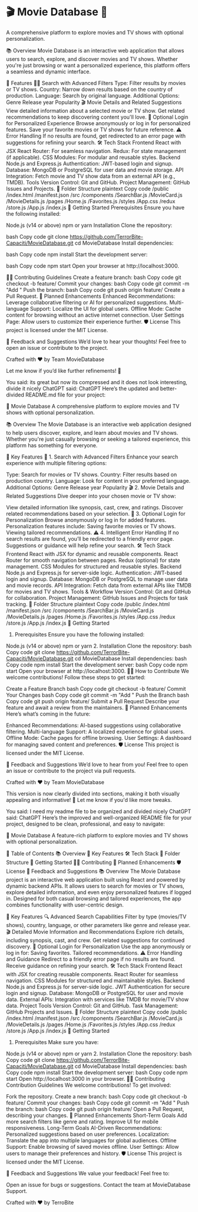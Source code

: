
# 🎬 **Movie Database** 🌌

A comprehensive platform to explore movies and TV shows with optional personalization.

📚 Overview
Movie Database is an interactive web application that allows users to search, explore, and discover movies and TV shows.
Whether you're just browsing or want a personalized experience, this platform offers a seamless and dynamic interface.

🌟 Features
🕵️‍♂️ Search with Advanced Filters
Type: Filter results by movies or TV shows.
Country: Narrow down results based on the country of production.
Language: Search by original language.
Additional Options:
Genre
Release year
Popularity
🎬 Movie Details and Related Suggestions
View detailed information about a selected movie or TV show.
Get related recommendations to keep discovering content you'll love.
🚀 Optional Login for Personalized Experience
Browse anonymously or log in for personalized features.
Save your favorite movies or TV shows for future reference.
⚠️ Error Handling
If no results are found, get redirected to an error page with suggestions for refining your search.
🛠️ Tech Stack
Frontend
React with JSX
React Router: For seamless navigation.
Redux: For state management (if applicable).
CSS Modules: For modular and reusable styles.
Backend
Node.js and Express.js
Authentication: JWT-based login and signup.
Database: MongoDB or PostgreSQL for user data and movie storage.
API Integration: Fetch movie and TV show data from an external API (e.g., TMDB).
Tools
Version Control: Git and GitHub.
Project Management: GitHub Issues and Projects.
📂 Folder Structure
plaintext
Copy code
/public
    /index.html
    /manifest.json
/src
    /components
        /SearchBar.js
        /MovieCard.js
        /MovieDetails.js
    /pages
        /Home.js
        /Favorites.js
    /styles
        /App.css
    /redux
        /store.js
    /App.js
    /index.js
🚀 Getting Started
Prerequisites
Ensure you have the following installed:

Node.js (v14 or above)
npm or yarn
Installation
Clone the repository:

bash
Copy code
git clone https://github.com/TerrorBite-Capaciti/MovieDatabase.git
cd MovieDatabase
Install dependencies:

bash
Copy code
npm install
Start the development server:

bash
Copy code
npm start
Open your browser at http://localhost:3000.

👨‍💻 Contributing
Guidelines
Create a feature branch:
bash
Copy code
git checkout -b feature/<feature-name>
Commit your changes:
bash
Copy code
git commit -m "Add <feature-name>"
Push the branch:
bash
Copy code
git push origin feature/<feature-name>
Create a Pull Request.
📌 Planned Enhancements
Enhanced Recommendations: Leverage collaborative filtering or AI for personalized suggestions.
Multi-language Support: Localize the UI for global users.
Offline Mode: Cache content for browsing without an active internet connection.
User Settings Page: Allow users to customize their experience further.
🛡️ License
This project is licensed under the MIT License.

💬 Feedback and Suggestions
We’d love to hear your thoughts!
Feel free to open an issue or contribute to the project.

Crafted with ❤️ by Team MovieDatabase

Let me know if you’d like further refinements! 🚀






You said:
its great but now its compressed and it does not look interesting, divide it nicely
ChatGPT said:
ChatGPT
Here’s the updated and better-divided README.md file for your project:

🎥 Movie Database
A comprehensive platform to explore movies and TV shows with optional personalization.

📚 Overview
The Movie Database is an interactive web application designed to help users discover, explore, and learn about movies and TV shows.
Whether you're just casually browsing or seeking a tailored experience, this platform has something for everyone.

🌟 Key Features
🔎 1. Search with Advanced Filters
Enhance your search experience with multiple filtering options:

Type: Search for movies or TV shows.
Country: Filter results based on production country.
Language: Look for content in your preferred language.
Additional Options:
Genre
Release year
Popularity
🎬 2. Movie Details and Related Suggestions
Dive deeper into your chosen movie or TV show:

View detailed information like synopsis, cast, crew, and ratings.
Discover related recommendations based on your selection.
🚀 3. Optional Login for Personalization
Browse anonymously or log in for added features.
Personalization features include:
Saving favorite movies or TV shows.
Viewing tailored recommendations.
⚠️ 4. Intelligent Error Handling
If no search results are found, you’ll be redirected to a friendly error page.
Suggestions or guidance will help refine your search.
🛠️ Tech Stack
Frontend
React with JSX for dynamic and reusable components.
React Router for smooth navigation between pages.
Redux (optional) for state management.
CSS Modules for structured and reusable styles.
Backend
Node.js and Express.js for server-side logic.
Authentication: JWT-based login and signup.
Database: MongoDB or PostgreSQL to manage user data and movie records.
API Integration: Fetch data from external APIs like TMDB for movies and TV shows.
Tools & Workflow
Version Control: Git and GitHub for collaboration.
Project Management: GitHub Issues and Projects for task tracking.
📂 Folder Structure
plaintext
Copy code
/public
    /index.html
    /manifest.json
/src
    /components
        /SearchBar.js
        /MovieCard.js
        /MovieDetails.js
    /pages
        /Home.js
        /Favorites.js
    /styles
        /App.css
    /redux
        /store.js
    /App.js
    /index.js
🚀 Getting Started
1. Prerequisites
Ensure you have the following installed:

Node.js (v14 or above)
npm or yarn
2. Installation
Clone the repository:
bash
Copy code
git clone https://github.com/TerrorBite-Capaciti/MovieDatabase.git
cd MovieDatabase
Install dependencies:
bash
Copy code
npm install
Start the development server:
bash
Copy code
npm start
Open your browser at http://localhost:3000.
👨‍💻 How to Contribute
We welcome contributions! Follow these steps to get started:

Create a Feature Branch
bash
Copy code
git checkout -b feature/<feature-name>
Commit Your Changes
bash
Copy code
git commit -m "Add <feature-name>"
Push the Branch
bash
Copy code
git push origin feature/<feature-name>
Submit a Pull Request
Describe your feature and await a review from the maintainers.
📝 Planned Enhancements
Here’s what’s coming in the future:

Enhanced Recommendations: AI-based suggestions using collaborative filtering.
Multi-language Support: A localized experience for global users.
Offline Mode: Cache pages for offline browsing.
User Settings: A dashboard for managing saved content and preferences.
🛡️ License
This project is licensed under the MIT License.

💬 Feedback and Suggestions
We’d love to hear from you!
Feel free to open an issue or contribute to the project via pull requests.

Crafted with ❤️ by Team MovieDatabase

This version is now clearly divided into sections, making it both visually appealing and informative! 🚀 Let me know if you'd like more tweaks.






You said:
I need my readme file to be organized and divided nicely
ChatGPT said:
ChatGPT
Here’s the improved and well-organized README file for your project, designed to be clean, professional, and easy to navigate:

🎥 Movie Database
A feature-rich platform to explore movies and TV shows with optional personalization.

📖 Table of Contents
📚 Overview
🌟 Key Features
🛠️ Tech Stack
📂 Folder Structure
🚀 Getting Started
👨‍💻 Contributing
📝 Planned Enhancements
🛡️ License
💬 Feedback and Suggestions
📚 Overview
The Movie Database project is an interactive web application built using React and powered by dynamic backend APIs.
It allows users to search for movies or TV shows, explore detailed information, and even enjoy personalized features if logged in.
Designed for both casual browsing and tailored experiences, the app combines functionality with user-centric design.

🌟 Key Features
🔍 Advanced Search Capabilities
Filter by type (movies/TV shows), country, language, or other parameters like genre and release year.
🎬 Detailed Movie Information and Recommendations
Explore rich details, including synopsis, cast, and crew.
Get related suggestions for continued discovery.
🚀 Optional Login for Personalization
Use the app anonymously or log in for:
Saving favorites.
Tailored recommendations.
⚠️ Error Handling and Guidance
Redirect to a friendly error page if no results are found.
Receive guidance on refining your search.
🛠️ Tech Stack
Frontend
React with JSX for creating reusable components.
React Router for seamless navigation.
CSS Modules for structured and maintainable styles.
Backend
Node.js and Express.js for server-side logic.
JWT Authentication for secure login and signup.
Database: MongoDB or PostgreSQL for user and movie data.
External APIs: Integration with services like TMDB for movie/TV show data.
Project Tools
Version Control: Git and GitHub.
Task Management: GitHub Projects and Issues.
📂 Folder Structure
plaintext
Copy code
/public
    /index.html
    /manifest.json
/src
    /components
        /SearchBar.js
        /MovieCard.js
        /MovieDetails.js
    /pages
        /Home.js
        /Favorites.js
    /styles
        /App.css
    /redux
        /store.js
    /App.js
    /index.js
🚀 Getting Started
1. Prerequisites
Make sure you have:

Node.js (v14 or above)
npm or yarn
2. Installation
Clone the repository:
bash
Copy code
git clone https://github.com/TerrorBite-Capaciti/MovieDatabase.git
cd MovieDatabase
Install dependencies:
bash
Copy code
npm install
Start the development server:
bash
Copy code
npm start
Open http://localhost:3000 in your browser.
👨‍💻 Contributing
Contribution Guidelines
We welcome contributions! To get involved:

Fork the repository.
Create a new branch:
bash
Copy code
git checkout -b feature/<feature-name>
Commit your changes:
bash
Copy code
git commit -m "Add <feature-name>"
Push the branch:
bash
Copy code
git push origin feature/<feature-name>
Open a Pull Request, describing your changes.
📝 Planned Enhancements
Short-Term Goals
Add more search filters like genre and rating.
Improve UI for mobile responsiveness.
Long-Term Goals
AI-Driven Recommendations:
Personalized suggestions based on user preferences.
Localization:
Translate the app into multiple languages for global audiences.
Offline Support:
Enable browsing of saved movies offline.
User Settings:
Allow users to manage their preferences and history.
🛡️ License
This project is licensed under the MIT License.

💬 Feedback and Suggestions
We value your feedback!
Feel free to:

Open an issue for bugs or suggestions.
Contact the team at MovieDatabase Support.

Crafted with ❤️ by TerroBite



